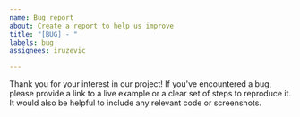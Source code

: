 ```yaml
---
name: Bug report
about: Create a report to help us improve
title: "[BUG] - "
labels: bug
assignees: iruzevic

---
```


Thank you for your interest in our project! If you've encountered a bug, please provide a link to a live example or a clear set of steps to reproduce it. It would also be helpful to include any relevant code or screenshots.
